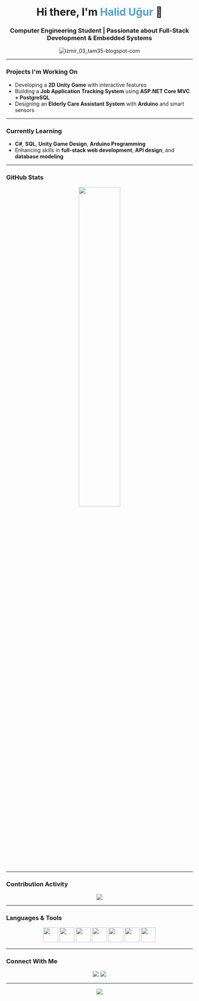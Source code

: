 <h1 align="center">Hi there, I'm <span style="color:#4fa3d1;">Halid Uğur</span> 👋</h1>
<h3 align="center"> Computer Engineering Student | Passionate about Full-Stack Development & Embedded Systems</h3>


<p align="center">
  <img src="https://github.com/user-attachments/assets/a845758d-a0e6-42ef-8e58-f84cac91089c" alt="izmir_03_tam35-blogspot-com" />
</p>



---

### Projects I'm Working On

- Developing a **2D Unity Game** with interactive features  
- Building a **Job Application Tracking System** using **ASP.NET Core MVC + PostgreSQL**  
- Designing an **Elderly Care Assistant System** with **Arduino** and smart sensors

---

### Currently Learning

- **C#**, **SQL**, **Unity Game Design**, **Arduino Programming**  
- Enhancing skills in **full-stack web development**, **API design**, and **database modeling**

---

### GitHub Stats

<p align="center">
  <img src="https://github-readme-stats.vercel.app/api/top-langs/?username=halidugur&layout=compact&theme=radical" width="47%" />
</p>

---

### Contribution Activity

<p align="center">
  <img src="https://github-readme-activity-graph.vercel.app/graph?username=halidugur&theme=react-dark" />

</p>

---

### Languages & Tools

<p align="center">
  <img src="https://cdn.jsdelivr.net/gh/devicons/devicon/icons/cplusplus/cplusplus-original.svg" width="40" />
  <img src="https://cdn.jsdelivr.net/gh/devicons/devicon/icons/csharp/csharp-original.svg" width="40" />
  <img src="https://cdn.jsdelivr.net/gh/devicons/devicon/icons/html5/html5-original.svg" width="40" />
  <img src="https://cdn.jsdelivr.net/gh/devicons/devicon/icons/css3/css3-original.svg" width="40" />
  <img src="https://cdn.jsdelivr.net/gh/devicons/devicon/icons/javascript/javascript-original.svg" width="40" />
  <img src="https://cdn.jsdelivr.net/gh/devicons/devicon/icons/postgresql/postgresql-original.svg" width="40" />
  <img src="https://cdn.jsdelivr.net/gh/devicons/devicon/icons/arduino/arduino-original.svg" width="40" />
</p>

---

### Connect With Me

<p align="center">
  <a href="mailto:halidugur0390@gmail.com"><img src="https://img.shields.io/badge/Email-D14836?style=for-the-badge&logo=gmail&logoColor=white"/></a>
  <a href="https://www.linkedin.com/in/halid-u%C4%9Fur-7a688030a" target="_blank"><img src="https://img.shields.io/badge/LinkedIn-0077B5?style=for-the-badge&logo=linkedin&logoColor=white"/></a>
</p>

---

<p align="center">
  <img src="https://capsule-render.vercel.app/api?type=waving&color=gradient&height=80&section=footer"/>
</p>
